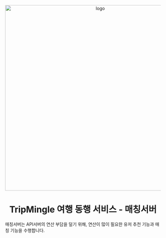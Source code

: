 
<div align="center">
  <img src=https://github.com/user-attachments/assets/107d3693-2918-4339-9ad5-019d593762d5 alt='logo' width='600px' />
  <h1>
    TripMingle 여행 동행 서비스 - 매칭서버
  </h1>
</div>

매칭서버는 API서버의 연산 부담을 덜기 위해, 연산이 많이 필요한 유저 추천 기능과 매칭 기능을 수행합니다.
